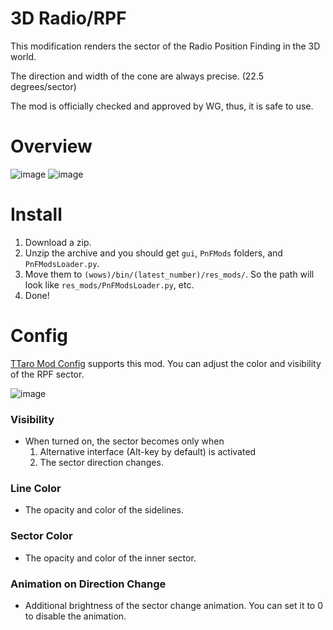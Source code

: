 # 3D Radio/RPF
This modification renders the sector of the Radio Position Finding in the 3D world.

The direction and width of the cone are always precise. (22.5 degrees/sector)

The mod is officially checked and approved by WG, thus, it is safe to use.

# Overview
![image](https://github.com/AndrewTaro/ThreeDimentionalRadioPublic/assets/36262823/d27e0983-faee-4fb0-8087-648e752c3a19)
![image](https://github.com/AndrewTaro/ThreeDimentionalRadioPublic/assets/36262823/ac30ad3e-29aa-4179-967f-7670e0924daa)

# Install
1. Download a zip.
2. Unzip the archive and you should get `gui`, `PnFMods` folders, and `PnFModsLoader.py`.
3. Move them to `(wows)/bin/(latest_number)/res_mods/`. So the path will look like `res_mods/PnFModsLoader.py`, etc.
4. Done!

# Config
[TTaro Mod Config](../../../TTaroModConfig) supports this mod.  You can adjust the color and visibility of the RPF sector.

![image](https://github.com/AndrewTaro/ThreeDimentionalRadioPublic/assets/36262823/96b9e808-5556-4c13-b4d0-a8068261b535)

### Visibility
- When turned on, the sector becomes only when
  1. Alternative interface (Alt-key by default) is activated
  2. The sector direction changes.
### Line Color
- The opacity and color of the sidelines.
### Sector Color
- The opacity and color of the inner sector.
### Animation on Direction Change
- Additional brightness of the sector change animation. You can set it to 0 to disable the animation.
